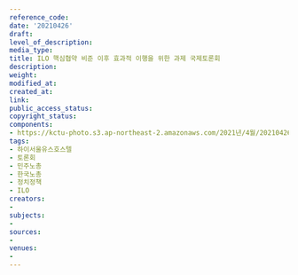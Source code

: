 ```yaml
---
reference_code: 
date: '20210426'
draft: 
level_of_description: 
media_type: 
title: ILO 핵심협약 비준 이후 효과적 이행을 위한 과제 국제토론회
description: 
weight: 
modified_at: 
created_at: 
link: 
public_access_status: 
copyright_status: 
components:
- https://kctu-photo.s3.ap-northeast-2.amazonaws.com/2021년/4월/20210426-ILO+핵심협약+비준+이후+효과적+이행을+위한+과제+국제토론회_하이서울유스호스텔_토론회_민주노총_한국노총_정치정책_ILO/photo_2021-04-26_17-52-38.jpg
tags:
- 하이서울유스호스텔
- 토론회
- 민주노총
- 한국노총
- 정치정책
- ILO
creators:
- 
subjects:
- 
sources:
- 
venues:
- 
---
```

